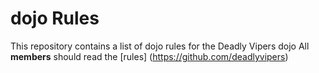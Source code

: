dojo Rules
==========

This repository contains a list of dojo rules for the Deadly Vipers dojo
All **members** should read the [rules] (https://github.com/deadlyvipers)
